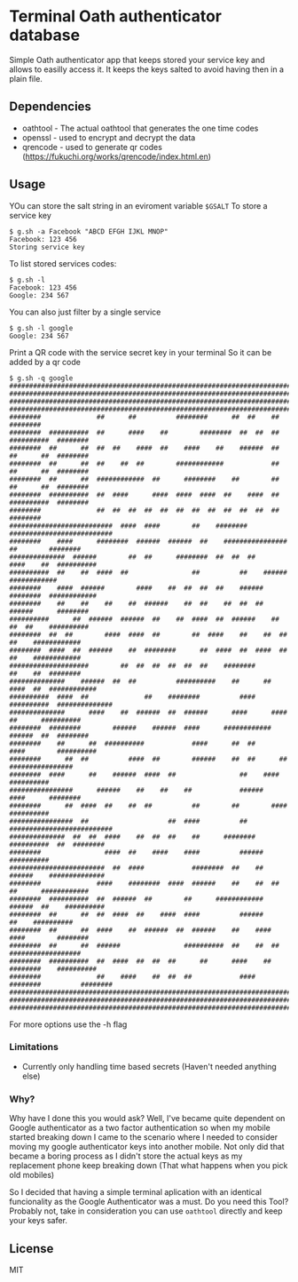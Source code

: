 # Terminal  Oath authenticator database

Simple Oath authenticator app that keeps stored your service key and allows to easilly access it.
It keeps the keys salted to  avoid having then in a plain file.

## Dependencies
 - oathtool - The actual oathtool that generates the  one time codes
 - openssl  - used to encrypt and decrypt the data
 - qrencode - used to generate qr codes (https://fukuchi.org/works/qrencode/index.html.en)

## Usage

YOu can store the salt string in an  eviroment variable `$GSALT`
To store a service key

```
$ g.sh -a Facebook "ABCD EFGH IJKL MNOP"
Facebook: 123 456
Storing service key
```


To list stored services codes:
```
$ g.sh -l
Facebook: 123 456
Google: 234 567
```

You can also just filter by a single service
```
$ g.sh -l google
Google: 234 567
```

Print a QR code with the service secret key in your terminal
So it can be added by a qr code
```
$ g.sh -q google
##########################################################################################
##########################################################################################
##########################################################################################
##########################################################################################
########              ##      ##          ########      ##  ##    ##              ########
########  ##########  ##      ####    ##        ########  ##  ##  ##  ##########  ########
########  ##      ##  ##  ##    ####  ##    ####    ##    ######  ##  ##      ##  ########
########  ##      ##  ##    ##  ##        ############            ##  ##      ##  ########
########  ##      ##  ############  ##      ########    ##        ##  ##      ##  ########
########  ##########  ##  ####      ####  ####  ####  ##    ####  ##  ##########  ########
########              ##  ##  ##  ##  ##  ##  ##  ##  ##  ##  ##  ##              ########
##########################  ####  ####        ##    ########    ##########################
########    ####      ########  ######  ######  ##    ################  ##        ########
##############  ######        ##  ##      ########  ##  ##  ##      ####    ##  ##########
##########  ##    ##  ####  ##                ##          ##    ######        ############
########    ####  ######        ####    ##  ##  ##  ##    ######    ########  ############
########    ##    ##    ##    ##  ######    ##  ##    ##  ##  ##      ######      ########
##########      ##  ######  ######  ##    ##  ####  ##  ######    ##  ##  ##    ##########
########  ##  ##        ####  ####  ##        ##  ####    ##    ##  ##  ##    ############
########  ####  ##  ######    ##  ########      ##  ####  ##  ####  ##  ##    ############
####################        ##  ##  ##  ##  ##  ##    ########          ##    ##  ########
##############    ######  ##  ##          ##########    ##      ##  ####  ##  ############
##########  ####  ##              ##    ########          ####  ##########  ##############
##############      ####    ##  ######  ##  ######      ####      ####  ##      ##########
########  ########        ######    ######  ####      ############    ######  ##  ########
########    ##      ##  ##########            ####      ##  ##      ####        ##########
########      ##  ##          ####  ##        ######    ##  ##      ##    ################
########  ####      ##    ######  ####  ##                ##    ####            ##########
################      ######    ##    ##    ##            ######        ####      ########
########      ##  ####  ##    ##  ##          ##        ##        ####          ##########
################  ##                    ##  ####          ##    ##########################
##############  ##  ##  ####    ##  ##  ##    ##      ########    ##########  ##  ########
########                ####  ##    ####    ####          ######                ##########
########################  ##  ####            ########  ##    ##  ######    ##############
########              ####    ########  ####  ######    ##    ##  ##  ##      ############
########  ##########  ##  ######  ##        ##      ############  ######  ##    ##########
########  ##      ##  ##  ####  ##    ####  ####          ######          ##    ##########
########  ##      ##  ####    ##  ######  ##  ######    ##    ####    ####        ########
########  ##      ##  ######                ##########  ##    ##  ##    ##################
########  ##########  ##  ####  ##  ##  ##      ##      ####    ##  ########    ##########
########              ##    ####    ##  ##  ##            ####  ########          ########
##########################################################################################
##########################################################################################
##########################################################################################
```

For more options use the -h flag


### Limitations
- Currently only handling time based secrets (Haven't needed anything else)

### Why?
Why have I done this you would ask? Well, I've became quite dependent on Google authenticator as a two factor authentication so when my mobile started breaking down I came to the scenario where I needed to consider moving my google authenticator keys into another mobile. Not only did that became a boring process as I didn't store the actual keys as my replacement phone keep breaking down (That what happens when you pick old mobiles)

So I decided that having a simple terminal aplication with an identical funcionality as the Google Authenticator  was a must.
Do you need this Tool? Probably not, take in consideration you can use `oathtool`  directly and keep your keys safer.



## License
MIT
